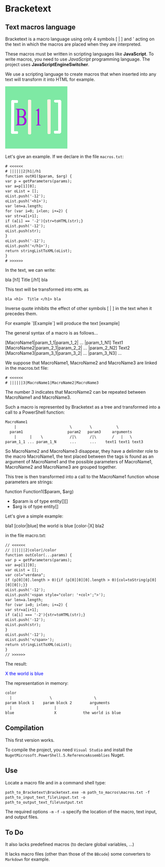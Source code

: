 # Bracketext

## Text macros language

Bracketext is a macro language using only 4 symbols [ | ] and \' acting on the text in which the macros are placed when they are interpreted.

These macros must be written in scripting languages like **JavaScript**. To write macros, you need to use *JavaScript* programming language. The project uses **JavaScriptEngineSwitcher**.

We use a scripting language to create macros that when inserted into any text will transform it into HTML for example.

![Bracketext logo](https://github.com/Preferencesoft/Bracketext/blob/master/b1.png)

Let's give an example. If we declare in the file ``macros.txt``:

    # <<<<<<
    # ||||||2|h1|/h1
    function outH1($param, $arg) {
    var p = getParameters(params);
    var a=p[1][0];
    var oList = [];
    oList.push('-12');
    oList.push('<h1>');
    var len=a.length;
    for (var i=0; i<len; i+=2) {
    var str=a[i+1];
    if (a[i] == '-2'){str=toHTML(str);}
    oList.push('-12');
    oList.push(str);
    }
    oList.push('-12');
    oList.push('</h1>');
    return stringListToXML(oList);
    }
    # >>>>>>

In the text, we can write:

bla [h1] Title [/h1] bla

This text will be transformed into ``HTML`` as 

    bla <h1>  Title </h1> bla

Inverse quote inhibits the effect of other symbols [ | ] in the text when it precedes them.

For example \`[Example\`] will produce the text [example]

The general syntax of a macro is as follows... 

[MacroName1|param_1_1|param_1_2| ... |param_1_N1] Text1 [MacroName2|param_2_1|param_2_2| ... |param_2_N2] Text2 [MacroName3|param_3_1|param_3_2| ... |param_3_N3] ...

We suppose that MacroName1, MacroName2 and MacroName3 are linked in the macros.txt file:

    # <<<<<<
    # ||||||3|MacroName1|MacroName2|MacroName3

The number 3 indicates that MacroName2 can be repeated between MacroName1 and MacroName3.

Such a macro is represented by Bracketext as a tree and transformed into a call to a PowerShell function:

    MacroName1
        |                        \        \           \
      param1                    param2   param3     arguments
        |      |    \            /|\      /|\       /   |   \
    param_1_1 ... param_1_N      ...      ...    text1 text1 text3

So MacroName2 and MacroName3 disappear, they have a delimiter role to the macro MacroName1, the text placed between the tags is found as an argument of MacroName1 and the possible parameters of MacroName1, MacroName2 and MacroName3 are grouped together.

This tree is then transformed into a call to the MacroName1 function whose parameters are strings:

function Function1($param, $arg)

* $param is of type entity[][]
* $arg is of type entity[]

Let's give a simple example:

   bla1 [color|blue] the world is blue [color-|X] bla2

in the file macro.txt:

    // <<<<<<
    // ||||||2|color|/color
    function outColor(...params) {
    var p = getParameters(params);
    var a=p[1][0];
    var oList = [];
    var col="verdana";
    if (p[0][0].length > 0){if (p[0][0][0].length > 0){col=toString(p[0][0][0]);}}
    oList.push('-12');
    oList.push('<span style="color: '+col+';">');
    var len=a.length;
    for (var i=0; i<len; i+=2) {
    var str=a[i+1];
    if (a[i] === '-2'){str=toHTML(str);}
    oList.push('-12');
    oList.push(str);
    }
    oList.push('-12');
    oList.push('</span>');
    return stringListToXML(oList);
    }
    // >>>>>>

The result:

<span style="color: blue;">X the world is blue </span>

The representation in memory:

    color    
      |                 \                   \
    param block 1    param block 2        arguments
      |                   |                  |
    blue                  X            the world is blue 


## Compilation

This first version works. 

To compile the project, you need ``Visual Studio`` and install the ``NugetMicrosoft.PowerShell.5.ReferenceAssemblies`` Nuget.

## Use

Locate a macro file and in a command shell type:

    path_to_Bracketext\Bracketext.exe -m path_to_macros\macros.txt -f path_to_input_text_file\input.txt -o path_to_output_text_file\output.txt

The required options `-m` `-f` `-o` specify the location of the macro, text input, and output files.

## To Do

It also lacks predefined macros (to declare global variables, ...)

It lacks macro files (other than those of the ``BBcode``) some converters to ``Markdown`` for example.
